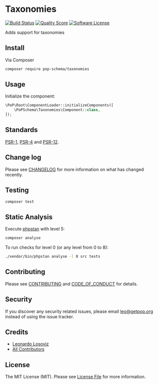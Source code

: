 # Taxonomies

[![Build Status][ico-travis]][link-travis]
[![Quality Score][ico-code-quality]][link-code-quality]
[![Software License][ico-license]](LICENSE.md)

<!--
[![Latest Version on Packagist][ico-version]][link-packagist]
[![Coverage Status][ico-scrutinizer]][link-scrutinizer]
[![Total Downloads][ico-downloads]][link-downloads]
-->

Adds support for taxonomies

## Install

Via Composer

``` bash
composer require pop-schema/taxonomies
```

## Usage

Initialize the component:

``` php
\PoP\Root\ComponentLoader::initializeComponents([
    \PoPSchema\Taxonomies\Component::class,
]);
```

## Standards

[PSR-1](https://www.php-fig.org/psr/psr-1), [PSR-4](https://www.php-fig.org/psr/psr-4) and [PSR-12](https://www.php-fig.org/psr/psr-12).

## Change log

Please see [CHANGELOG](CHANGELOG.md) for more information on what has changed recently.

## Testing

``` bash
composer test
```

## Static Analysis

Execute [phpstan](https://github.com/phpstan/phpstan) with level 5:

``` bash
composer analyse
```

To run checks for level 0 (or any level from 0 to 8):

``` bash
./vendor/bin/phpstan analyse -l 0 src tests
```

## Contributing

Please see [CONTRIBUTING](CONTRIBUTING.md) and [CODE_OF_CONDUCT](CODE_OF_CONDUCT.md) for details.

## Security

If you discover any security related issues, please email leo@getpop.org instead of using the issue tracker.

## Credits

- [Leonardo Losoviz][link-author]
- [All Contributors][link-contributors]

## License

The MIT License (MIT). Please see [License File](LICENSE.md) for more information.

[ico-version]: https://img.shields.io/packagist/v/pop-schema/taxonomies.svg?style=flat-square
[ico-license]: https://img.shields.io/badge/license-MIT-brightgreen.svg?style=flat-square
[ico-travis]: https://img.shields.io/travis/pop-schema/taxonomies/master.svg?style=flat-square
[ico-scrutinizer]: https://img.shields.io/scrutinizer/coverage/g/pop-schema/taxonomies.svg?style=flat-square
[ico-code-quality]: https://img.shields.io/scrutinizer/g/pop-schema/taxonomies.svg?style=flat-square
[ico-downloads]: https://img.shields.io/packagist/dt/pop-schema/taxonomies.svg?style=flat-square

[link-packagist]: https://packagist.org/packages/pop-schema/taxonomies
[link-travis]: https://travis-ci.org/pop-schema/taxonomies
[link-scrutinizer]: https://scrutinizer-ci.com/g/pop-schema/taxonomies/code-structure
[link-code-quality]: https://scrutinizer-ci.com/g/pop-schema/taxonomies
[link-downloads]: https://packagist.org/packages/pop-schema/taxonomies
[link-author]: https://github.com/leoloso
[link-contributors]: ../../contributors
